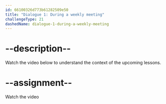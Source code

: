 ```yaml
---
id: 66100326d773b61282509e50
title: "Dialogue 1: During a weekly meeting"
challengeType: 21
dashedName: dialogue-1-during-a-weekly-meeting
---
```


# --description--

Watch the video below to understand the context of the upcoming lessons.

# --assignment--

Watch the video
